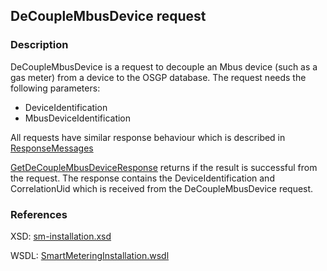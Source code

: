 ## DeCoupleMbusDevice request

### Description
DeCoupleMbusDevice is a request to decouple an Mbus device (such as a gas meter) from a device to the OSGP database. The request needs the following parameters:
- DeviceIdentification
- MbusDeviceIdentification

All requests have similar response behaviour which is described in [ResponseMessages](ResponseMessages.md)

[GetDeCoupleMbusDeviceResponse](GetDeCoupleMbusDeviceResponse.md) returns if the result is successful from the request. The response contains the DeviceIdentification and CorrelationUid which is received from the DeCoupleMbusDevice request.

### References

XSD: [sm-installation.xsd](https://github.com/OSGP/Platform/blob/development/osgp-adapter-ws-smartmetering/src/main/webapp/WEB-INF/wsdl/smartmetering/schemas/sm-installation.xsd)

WSDL: [SmartMeteringInstallation.wsdl](https://github.com/OSGP/Platform/blob/development/osgp-adapter-ws-smartmetering/src/main/webapp/WEB-INF/wsdl/smartmetering/SmartMeteringInstallation.wsdl)
